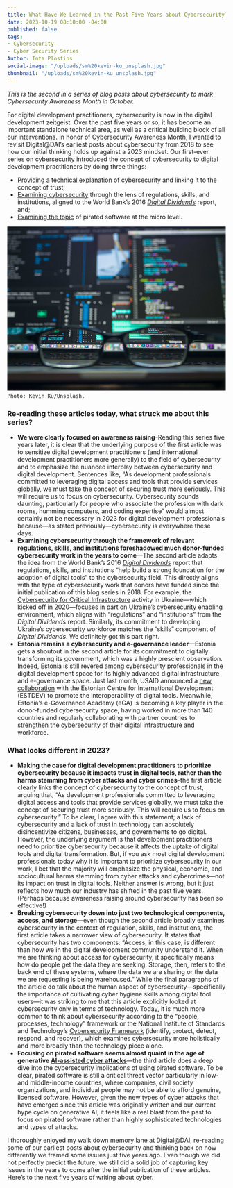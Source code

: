 ```yaml
---
title: What Have We Learned in the Past Five Years about Cybersecurity?
date: 2023-10-19 08:10:00 -04:00
published: false
tags:
- Cybersecurity
- Cyber Security Series
Author: Inta Plostins
social-image: "/uploads/sm%20kevin-ku_unsplash.jpg"
thumbnail: "/uploads/sm%20kevin-ku_unsplash.jpg"
---
```


*This is the second in a series of blog posts about cybersecurity to mark Cybersecurity Awareness Month in October.*

For digital development practitioners, cybersecurity is now in the digital development zeitgeist. Over the past five years or so, it has become an important standalone technical area, as well as a critical building block of all our interventions. In honor of Cybersecurity Awareness Month, I wanted to revisit Digital@DAI’s earliest posts about cybersecurity from 2018 to see how our initial thinking holds up against a 2023 mindset. Our first-ever series on cybersecurity introduced the concept of cybersecurity to digital development practitioners by doing three things:

* [Providing a technical explanation](https://dai-global-digital.com/cybersecurity-series-part-1-trust-is-why-cyber-security-matters-to-digital-development.html?utm_source=related-box) of cybersecurity and linking it to the concept of trust;
* [Examining cybersecurity](https://dai-global-digital.com/cyber-security-2.html) through the lens of regulations, skills, and institutions, aligned to the World Bank’s 2016 *[Digital Dividends](https://documents1.worldbank.org/curated/en/896971468194972881/pdf/102725-PUB-Replacement-PUBLIC.pdf)* report, and;
* [Examining the topic](https://dai-global-digital.com/cyber-security-series-part-3-pirated-software.html) of pirated software at the micro level.

<!--more-->

![kevin-ku_unsplash.jpg](/uploads/kevin-ku_unsplash.jpg)`Photo: Kevin Ku/Unsplash.`

### Re-reading these articles today, what struck me about this series?

* **We were clearly focused on awareness raising**–Reading this series five years later, it is clear that the underlying purpose of the first article was to sensitize digital development practitioners (and international development practitioners more generally) to the field of cybersecurity and to emphasize the nuanced interplay between cybersecurity and digital development. Sentences like, “As development professionals committed to leveraging digital access and tools that provide services globally, we must take the concept of securing trust more seriously. This will require us to focus on cybersecurity. Cybersecurity sounds daunting, particularly for people who associate the profession with dark rooms, humming computers, and coding expertise” would almost certainly not be necessary in 2023 for digital development professionals because—as stated previously—cybersecurity is everywhere these days.
* **Examining cybersecurity through the framework of relevant regulations, skills, and institutions foreshadowed much donor-funded cybersecurity work in the years to come**—The second article adapts the idea from the World Bank’s 2016 *[Digital Dividends](https://documents1.worldbank.org/curated/en/896971468194972881/pdf/102725-PUB-Replacement-PUBLIC.pdf)* report that regulations, skills, and institutions “help build a strong foundation for the adoption of digital tools” to the cybersecurity field. This directly aligns with the type of cybersecurity work that donors have funded since the initial publication of this blog series in 2018. For example, the [Cybersecurity for Critical Infrastructure](https://www.dai.com/our-work/projects/ukraine-cybersecurity-for-critical-infrastructure-activity) activity in Ukraine—which kicked off in 2020—focuses in part on Ukraine’s cybersecurity enabling environment, which aligns with “regulations” and “institutions” from the *Digital Dividends* report. Similarly, its commitment to developing Ukraine’s cybersecurity workforce matches the “skills” component of *Digital Dividends*. We definitely got this part right.
* **Estonia remains a cybersecurity and e-governance leader**—Estonia gets a shoutout in the second article for its commitment to digitally transforming its government, which was a highly prescient observation. Indeed, Estonia is still revered among cybersecurity professionals in the digital development space for its highly advanced digital infrastructure and e-governance space. Just last month, USAID announced a [new collaboration](https://www.usaid.gov/news-information/press-releases/sep-07-2023-usaid-ukraine-and-estonia-expand-cooperation-support-digital-transformation-countries) with the Estonian Centre for International Development (ESTDEV) to promote the interoperability of digital tools. Meanwhile, Estonia’s e-Governance Academy (eGA) is becoming a key player in the donor-funded cybersecurity space, having worked in more than 140 countries and regularly collaborating with partner countries to [strengthen the cybersecurity](https://ega.ee/cybersecurity/) of their digital infrastructure and workforce.

### What looks different in 2023? 

* **Making the case for digital development practitioners to prioritize cybersecurity because it impacts trust in digital tools, rather than the harms stemming from cyber attacks and cyber crimes**–the first article clearly links the concept of cybersecurity to the concept of trust, arguing that, “As development professionals committed to leveraging digital access and tools that provide services globally, we must take the concept of securing trust more seriously. This will require us to focus on cybersecurity.” To be clear, I agree with this statement; a lack of cybersecurity and a lack of trust in technology can absolutely disincentivize citizens, businesses, and governments to go digital. However, the underlying argument is that development practitioners need to prioritize cybersecurity because it affects the uptake of digital tools and digital transformation. But, if you ask most digital development professionals today why it is important to prioritize cybersecurity in our work, I bet that the majority will emphasize the physical, economic, and sociocultural harms stemming from cyber attacks and cybercrimes—not its impact on trust in digital tools. Neither answer is wrong, but it just reflects how much our industry has shifted in the past five years. (Perhaps because awareness raising around cybersecurity has been so effective!)
* **Breaking cybersecurity down into just two technological components, access, and storage**—even though the second article broadly examines cybersecurity in the context of regulation, skills, and institutions, the first article takes a narrower view of cybersecurity. It states that cybersecurity has two components: “Access, in this case, is different than how we in the digital development community understand it. When we are thinking about access for cybersecurity, it specifically means how do people get the data they are seeking. Storage, then, refers to the back end of these systems, where the data we are sharing or the data we are requesting is being warehoused.” While the final paragraphs of the article do talk about the human aspect of cybersecurity—specifically the importance of cultivating cyber hygiene skills among digital tool users—it was striking to me that this article explicitly looked at cybersecurity only in terms of technology. Today, it is much more common to think about cybersecurity according to the “people, processes, technology” framework or the National Institute of Standards and Technology’s [Cybersecurity Framework](https://www.nist.gov/cyberframework) (identify, protect, detect, respond, and recover), which examines cybersecurity more holistically and more broadly than the technology piece alone.
* **Focusing on pirated software seems almost quaint in the age of generative [AI-assisted cyber attacks](https://www.weforum.org/agenda/2023/06/what-cybersecurity-threats-are-posed-by-generative-ai/)**—the third article does a deep dive into the cybersecurity implications of using pirated software. To be clear, pirated software is still a critical threat vector particularly in low- and middle-income countries, where companies, civil society organizations, and individual people may not be able to afford genuine, licensed software. However, given the new types of cyber attacks that have emerged since this article was originally written and our current hype cycle on generative AI, it feels like a real blast from the past to focus on pirated software rather than highly sophisticated technologies and types of attacks.

I thoroughly enjoyed my walk down memory lane at Digital@DAI, re-reading some of our earliest posts about cybersecurity and thinking back on how differently we framed some issues just five years ago. Even though we did not perfectly predict the future, we still did a solid job of capturing key issues in the years to come after the initial publication of these articles. Here’s to the next five years of writing about cyber.